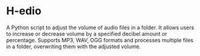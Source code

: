 # H-edio
A Python script to adjust the volume of audio files in a folder. It allows users to increase or decrease volume by a specified decibel amount or percentage. Supports MP3, WAV, OGG formats and processes multiple files in a folder, overwriting them with the adjusted volume.

